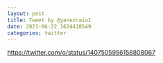 ```yaml
--- 
layout: post 
title: Tweet by @yaneznaiu1 
date: 2021-06-22 1624410549 
categories: twitter 
--- 
```

https://twitter.com/o/status/1407505956158808067